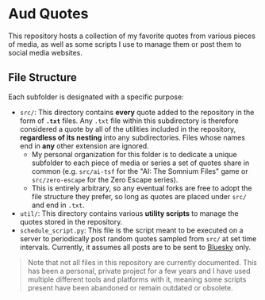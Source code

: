 # Aud Quotes

This repository hosts a collection of my favorite quotes from various pieces of media, as well as some scripts I use to manage them or post them to social media websites.

## File Structure

Each subfolder is designated with a specific purpose:

- `src/`: This directory contains **every** quote added to the repository in the form of **`.txt`** files. Any `.txt` file within this subdirectory is therefore considered a quote by all of the utilities included in the repository, **regardless of its nesting** into any subdirectories. Files whose names end in **any** other extension are ignored.
    - My personal organization for this folder is to dedicate a unique subfolder to each piece of media or series a set of quotes share in common (e.g. `src/ai-tsf` for the "AI: The Somnium Files" game or `src/zero-escape` for the Zero Escape series).
    - This is entirely arbitrary, so any eventual forks are free to adopt the file structure they prefer, so long as quotes are placed under `src/` and end in `.txt`.
- `util/`: This directory contains various **utility scripts** to manage the quotes stored in the repository.
- `schedule_script.py`: This file is the script meant to be executed on a server to periodically post random quotes sampled from `src/` at set time intervals. Currently, it assumes all posts are to be sent to [Bluesky](https://blueskyweb.zendesk.com/hc/en-us/articles/19002666608397-What-is-Bluesky) only.

> Note that not all files in this repository are currently documented. This has been a personal, private project for a few years and I have used multiple different tools and platforms with it, meaning some scripts present have been abandoned or remain outdated or obsolete.

